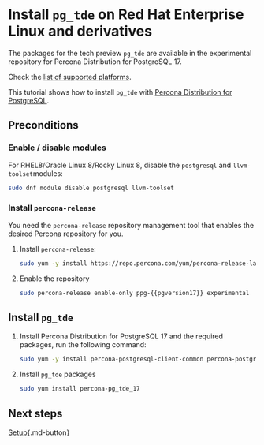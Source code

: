 # Install `pg_tde` on Red Hat Enterprise Linux and derivatives

The packages for the tech preview `pg_tde` are available in the experimental repository for Percona Distribution for PostgreSQL 17. 

Check the [list of supported platforms](install.md#__tabbed_1_2).

This tutorial shows how to install `pg_tde` with [Percona Distribution for PostgreSQL](https://docs.percona.com/postgresql/latest/index.html).

## Preconditions

### Enable / disable modules

For RHEL8/Oracle Linux 8/Rocky Linux 8, disable the ``postgresql``  and ``llvm-toolset``modules:    

```bash
sudo dnf module disable postgresql llvm-toolset
```

### Install `percona-release`

You need the `percona-release` repository management tool that enables the desired Percona repository for you.

1. Install `percona-release`:

    ```bash
    sudo yum -y install https://repo.percona.com/yum/percona-release-latest.noarch.rpm 
    ```

2. Enable the repository

    ```bash
    sudo percona-release enable-only ppg-{{pgversion17}} experimental
    ```

## Install `pg_tde`

1. Install Percona Distribution for PostgreSQL 17 and the required packages, run the following command:

    ```bash
    sudo yum -y install percona-postgresql-client-common percona-postgresql-common percona-postgresql-server-dev-all percona-postgresql17 percona-postgresql17-contrib percona-postgresql17-devel percona-postgresql17-libs
    ```
    
2. Install `pg_tde` packages
        
    ```bash
    sudo yum install percona-pg_tde_17
    ```


## Next steps

[Setup](setup.md){.md-button}
